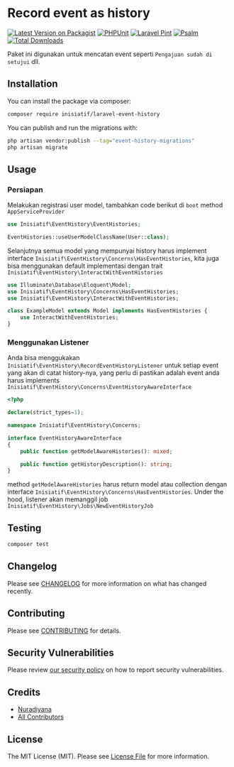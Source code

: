 # Record event as history

[![Latest Version on Packagist](https://img.shields.io/packagist/v/inisiatif/laravel-event-history.svg?style=flat-square)](https://packagist.org/packages/inisiatif/laravel-event-history)
[![PHPUnit](https://github.com/atInisiatifZakat/laravel-event-history/actions/workflows/run-tests.yml/badge.svg?branch=main)](https://github.com/atInisiatifZakat/laravel-event-history/actions/workflows/run-tests.yml)
[![Laravel Pint](https://github.com/atInisiatifZakat/laravel-event-history/actions/workflows/fix-php-code-style-issues.yml/badge.svg?branch=main)](https://github.com/atInisiatifZakat/laravel-event-history/actions/workflows/fix-php-code-style-issues.yml)
[![Psalm](https://github.com/atInisiatifZakat/laravel-event-history/actions/workflows/run-psalm-static-analyst.yml/badge.svg?branch=main)](https://github.com/atInisiatifZakat/laravel-event-history/actions/workflows/run-psalm-static-analyst.yml)
[![Total Downloads](https://img.shields.io/packagist/dt/inisiatif/laravel-event-history.svg?style=flat-square)](https://packagist.org/packages/inisiatif/laravel-event-history)

Paket ini digunakan untuk mencatan event seperti `Pengajuan sudah di setujui` dll.

## Installation

You can install the package via composer:

```bash
composer require inisiatif/laravel-event-history
```

You can publish and run the migrations with:

```bash
php artisan vendor:publish --tag="event-history-migrations"
php artisan migrate
```

## Usage

### Persiapan

Melakukan registrasi user model, tambahkan code berikut di `boot` method `AppServiceProvider`

```php
use Inisiatif\EventHistory\EventHistories;

EventHistories::useUserModelClassName(User::class);
```

Selanjutnya semua model yang mempunyai history harus implement interface `Inisiatif\EventHistory\Concerns\HasEventHistories`, kita juga
bisa menggunakan default implementasi dengan trait `Inisiatif\EventHistory\InteractWithEventHistories`

```php
use Illuminate\Database\Eloquent\Model;
use Inisiatif\EventHistory\Concerns\HasEventHistories;
use Inisiatif\EventHistory\InteractWithEventHistories;

class ExampleModel extends Model implements HasEventHistories {
    use InteractWithEventHistories;
}
```

### Menggunakan Listener

Anda bisa menggukakan `Inisiatif\EventHistory\RecordEventHistoryListener` untuk setiap event yang akan di catat history-nya,
yang perlu di pastikan adalah event anda harus implements `Inisiatif\EventHistory\Concerns\EventHistoryAwareInterface`

```php
<?php

declare(strict_types=1);

namespace Inisiatif\EventHistory\Concerns;

interface EventHistoryAwareInterface
{
    public function getModelAwareHistories(): mixed;

    public function getHistoryDescription(): string;
}
```

method `getModelAwareHistories` harus return model atau collection dengan interface `Inisiatif\EventHistory\Concerns\HasEventHistories`.
Under the hood, listener akan memanggil job `Inisiatif\EventHistory\Jobs\NewEventHistoryJob`

## Testing

```bash
composer test
```

## Changelog

Please see [CHANGELOG](CHANGELOG.md) for more information on what has changed recently.

## Contributing

Please see [CONTRIBUTING](CONTRIBUTING.md) for details.

## Security Vulnerabilities

Please review [our security policy](../../security/policy) on how to report security vulnerabilities.

## Credits

- [Nuradiyana](https://github.com/atInisiatifZakat)
- [All Contributors](../../contributors)

## License

The MIT License (MIT). Please see [License File](LICENSE.md) for more information.

